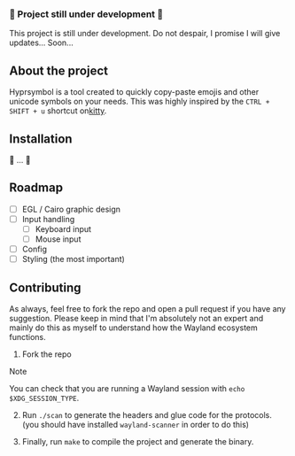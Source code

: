 ### 🚧 Project still under development 🚧
This project is still under development.
Do not despair, I promise I will give updates... Soon...

## About the project
Hyprsymbol is a tool created to quickly copy-paste emojis and other unicode symbols on your needs. This was highly inspired by the `CTRL + SHIFT + u` shortcut on[kitty](https://sw.kovidgoyal.net/kitty/).

## Installation
🚧 ... 🚧

## Roadmap
- [ ] EGL / Cairo graphic design
- [ ] Input handling
    - [ ] Keyboard input
    - [ ] Mouse input
- [ ] Config
- [ ] Styling (the most important)

## Contributing
As always, feel free to fork the repo and open a pull request if you have any suggestion. Please keep in mind that I'm absolutely not an expert and mainly do this as myself to understand how the Wayland ecosystem functions.

1. Fork the repo
> [!NOTE]
> You can check that you are running a Wayland session with `echo $XDG_SESSION_TYPE`.

2. Run `./scan` to generate the headers and glue code for the protocols. (you should have installed `wayland-scanner` in order to do this)

3. Finally, run `make` to compile the project and generate the binary. 